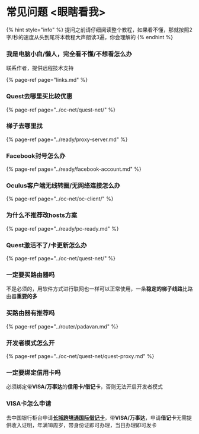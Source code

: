 # 常见问题 &lt;眼瞎看我&gt;

{% hint style="info" %}
提问之前请仔细阅读整个教程，如果看不懂，那就按照2字/秒的速度从头到尾将本教程大声朗读3遍，你会理解的
{% endhint %}

### 我是电脑小白/懒人，完全看不懂/不想看怎么办

联系作者，提供远程技术支持

{% page-ref page="links.md" %}

### Quest去哪里买比较优惠

{% page-ref page="../oc-net/quest-net/" %}

### 梯子去哪里找

{% page-ref page="../ready/proxy-server.md" %}

### Facebook封号怎么办

{% page-ref page="../ready/facebook-account.md" %}

### Oculus客户端无线转圈/无网络连接怎么办

{% page-ref page="../oc-net/oc-client/" %}

### 为什么不推荐改hosts方案

{% page-ref page="../ready/pc-ready.md" %}

### Quest激活不了/卡更新怎么办

{% page-ref page="../oc-net/quest-net/" %}

### 一定要买路由器吗

不是必须的，用软件方式进行联网也一样可以正常使用，一条**稳定的梯子线路**比路由器**重要的多**

### 买路由器有推荐吗

{% page-ref page="../router/padavan.md" %}

### 开发者模式怎么开

{% page-ref page="../oc-net/quest-net/quest-proxy.md" %}

### 一定要绑定信用卡吗

必须绑定带**VISA/万事达**的**信用卡/借记卡**，否则无法开启开发者模式

### VISA卡怎么申请

去中国银行柜台申请[**长城跨境通国际借记卡**](https://www.boc.cn/bcservice/bc2/201704/t20170426_9329829.html)，带**VISA/万事达**，申请**借记卡**无需提供收入证明，年满18周岁，带身份证即可办理，当日办理即可发卡

